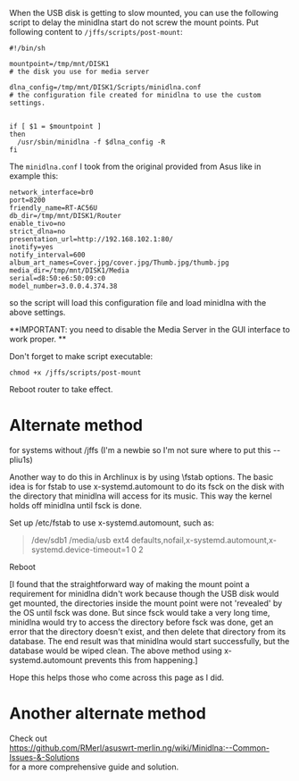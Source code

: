 When the USB disk is getting to slow mounted, you can use the following script to delay the minidlna start do not screw the mount points. Put following content to `/jffs/scripts/post-mount`:

```
#!/bin/sh

mountpoint=/tmp/mnt/DISK1
# the disk you use for media server

dlna_config=/tmp/mnt/DISK1/Scripts/minidlna.conf
# the configuration file created for minidlna to use the custom settings.


if [ $1 = $mountpoint ]
then
  /usr/sbin/minidlna -f $dlna_config -R
fi
```

The `minidlna.conf` I took from the original provided from Asus like in example this:

```
network_interface=br0
port=8200
friendly_name=RT-AC56U
db_dir=/tmp/mnt/DISK1/Router
enable_tivo=no
strict_dlna=no
presentation_url=http://192.168.102.1:80/
inotify=yes
notify_interval=600
album_art_names=Cover.jpg/cover.jpg/Thumb.jpg/thumb.jpg
media_dir=/tmp/mnt/DISK1/Media
serial=d8:50:e6:50:09:c0
model_number=3.0.0.4.374.38
```

so the script will load this configuration file and load minidlna with the above settings. 

**IMPORTANT: you need to disable the Media Server in the GUI interface to work proper. **

Don't forget to make script executable:

```
chmod +x /jffs/scripts/post-mount
```

Reboot router to take effect. 

# Alternate method
for systems without /jffs
(I'm a newbie so I'm not sure where to put this -- pliu1s)

Another way to do this in Archlinux is by using \fstab options.  The basic idea is for fstab to use x-systemd.automount to do its fsck on the disk with the directory that minidlna will access for its music.  This way the kernel holds off minidlna until fsck is done.

Set up /etc/fstab to use x-systemd.automount, such as:

>    /dev/sdb1 /media/usb    ext4 defaults,nofail,x-systemd.automount,x-systemd.device-timeout=1 0 2


Reboot


[I found that the straightforward way of making the mount point a requirement for minidlna didn't work because though the USB disk would get mounted, the directories inside the mount point were not 'revealed' by the OS until fsck was done.  But since fsck would take a very long time, minidlna would try to access the directory before fsck was done, get an error that the directory doesn't exist, and then delete that directory from its database.  The end result was that minidlna would start successfully, but the database would be wiped clean.  The above method using x-systemd.automount prevents this from happening.]

Hope this helps those who come across this page as I did.

# Another alternate method
Check out   
https://github.com/RMerl/asuswrt-merlin.ng/wiki/Minidlna:--Common-Issues-&-Solutions    
for a more comprehensive guide and solution.
